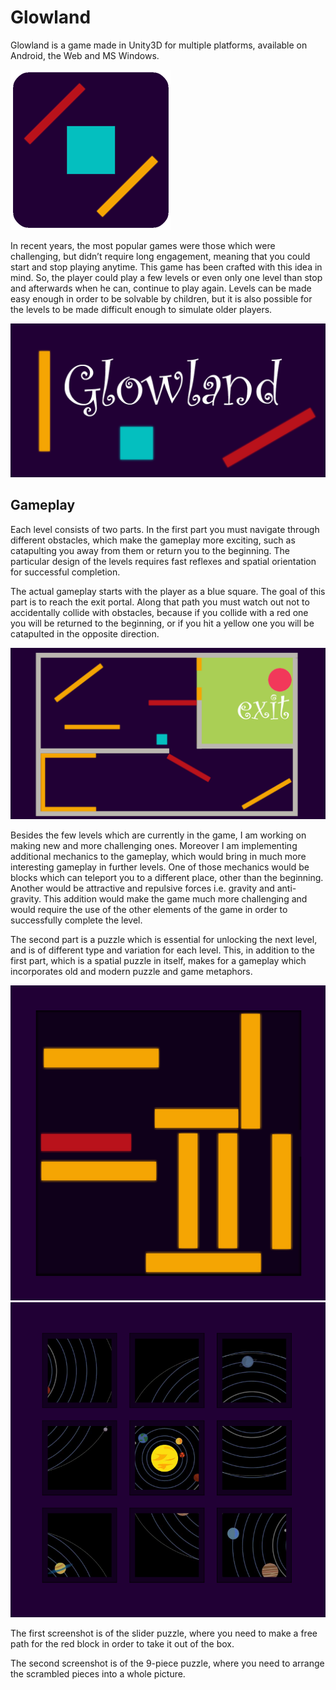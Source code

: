 # Glowland
Glowland is a game made in Unity3D for multiple platforms, available on Android, the Web and MS Windows. 

![Alt text](./pictures/icon.png?raw=true "Icon") 

In recent years, the most popular games were those which were challenging, but didn’t require long engagement, meaning that you could start and stop playing anytime. This game has been crafted with this idea in mind. So, the player could play a few levels or even only one level than stop and afterwards when he can, continue to play again. Levels can be made easy enough in order to be solvable by children, but it is also possible for the levels to be made difficult enough to simulate older players.

![Alt text](./pictures/pic1.png?raw=true "Icon") 

## Gameplay

Each level consists of two parts. In the first part you must navigate through different obstacles, which make the gameplay more exciting, such as catapulting you away from them or return you to the beginning. The particular design of the levels requires fast reflexes and spatial orientation for successful completion.

The actual gameplay starts with the player as a blue square. The goal of this part is to reach the exit portal. Along that path you must watch out not to accidentally collide with obstacles, because if you collide with a red one you will be returned to the beginning, or if you hit a yellow one you will be catapulted in the opposite direction.

![Alt text](./pictures/pic2.png?raw=true "Icon") 

Besides the few levels which are currently in the game, I am working on making new and more challenging ones. Moreover I am implementing additional mechanics to the gameplay, which would bring in much more interesting gameplay in further levels. One of those mechanics would be blocks which can teleport you to a different place, other than the beginning. Another would be attractive and repulsive forces i.e. gravity and anti-gravity. This addition would make the game much more challenging and would require the use of the other elements of the game in order to successfully complete the level.

The second part is a puzzle which is essential for unlocking the next level, and is of different type and variation for each level. This, in addition to the first part, which is a spatial puzzle in itself, makes for a gameplay which incorporates old and modern puzzle and game metaphors. 

![Alt text](./pictures/pic3.png?raw=true "Icon")  ![Alt text](./pictures/pic4.png?raw=true "Icon") 

The first screenshot is of the slider puzzle, where you need to make a free path for the red block in order to take it out of the box.

The second screenshot is of the 9-piece puzzle, where you need to arrange the scrambled pieces into a whole picture.

